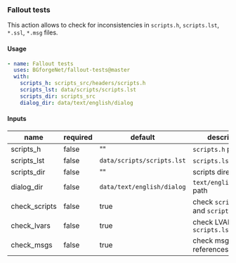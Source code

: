 ### Fallout tests

This action allows to check for inconsistencies in `scripts.h`, `scripts.lst`, `*.ssl`, `*.msg` files.

#### Usage

```yaml
- name: Fallout tests
  uses: BGforgeNet/fallout-tests@master
  with:
    scripts_h: scripts_src/headers/scripts.h
    scripts_lst: data/scripts/scripts.lst
    scripts_dir: scripts_src
    dialog_dir: data/text/english/dialog
```

#### Inputs

| name          | required | default                    | description                         |
| ------------- | -------- | -------------------------- | ----------------------------------- |
| scripts_h     | false    | ""                         | `scripts.h` path                      |
| scripts_lst   | false    | `data/scripts/scripts.lst` | `scripts.lst` path                  |
| scripts_dir   | false    | ""                         | scripts directory                   |
| dialog_dir    | false    | `data/text/english/dialog` | `text/english/dialog` path          |
| check_scripts | false    | true                       | check `scripts.h` and `scripts.lst` |
| check_lvars   | false    | true                       | check LVARs vs `scripts.lst`        |
| check_msgs    | false    | true                       | check msg references in scripts     |
